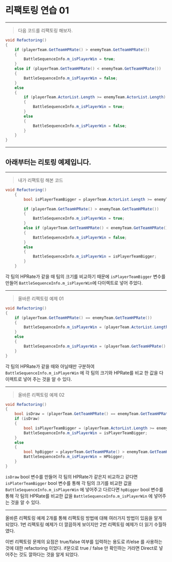 # 리팩토링 연습 01

---

> 다음 코드를 리팩토링 해보자.

```C#
void Refactoring()
{
    if (playerTeam.GetTeamHPRate() > enemyTeam.GetTeamHPRate())
    {
        BattleSequenceInfo.m_isPlayerWin = true;
    }
    else if (playerTeam.GetTeamHPRate() < enemyTeam.GetTeamHPRate())
    {
        BattleSequenceInfo.m_isPlayerWin = false;
    }
    else
    {
        if (playerTeam.ActorList.Length >= enemyTeam.ActorList.Length)
        {
            BattleSequenceInfo.m_isPlayerWin = true;
        }
        else
        {
            BattleSequenceInfo.m_isPlayerWin = false;
        }
    }
}
```

---

## 아래부터는 리토링 예제입니다.

---


> 내가 리팩토링 해본 코드

```C#
void Refactoring()
    {
        bool isPlayerTeamBigger = playerTeam.ActorList.Length >= enemyTeam.ActorList.Length;
        
        if (playerTeam.GetTeamHPRate() > enemyTeam.GetTeamHPRate())
        {
            BattleSequenceInfo.m_isPlayerWin = true;
        }
        else if (playerTeam.GetTeamHPRate() < enemyTeam.GetTeamHPRate())
        {
            BattleSequenceInfo.m_isPlayerWin = false;
        }
        else
        {
            BattleSequenceInfo.m_isPlayerWin = isPlayerTeamBigger;
        }
    }
```

각 팀의 HPRate가 같을 때 팀의 크기를 비교하기 때문에 `isPlayerTeamBigger` 변수를 만들어
`BattleSequenceInfo.m_isPlayerWin`에 다이렉트로 넣어 주었다.

---

> 올바른 리펙토링 예제 01

```C#
void Refactoring()
{
    if (playerTeam.GetTeamHPRate() == enemyTeam.GetTeamHPRate()) 
    {
        BattleSequenceInfo.m_isPlayerWin = (playerTeam.ActorList.Length >= enemyTeam.ActorList.Length);
    } 
    else 
    {
        BattleSequenceInfo.m_isPlayerWin = (playerTeam.GetTeamHPRate() > enemyTeam.GetTeamHPRate());
    }
}
```

각 팀의 HPRate가 같을 때와 아닐때만 구분하여 `BattleSequenceInfo.m_isPlayerWin` 에 각 팀의 크기와 HPRate를 비교 한 값을 다이렉트로 넣어 주는 것을 알 수 있다.

---

> 올바른 리펙토링 예제 02

```C#
void Refactoring()
{
    bool isDraw = (playerTeam.GetTeamHPRate() == enemyTeam.GetTeamHPRate());
    if (isDraw) 
    {
        bool isPlayerTeamBigger = (playerTeam.ActorList.Length >= enemyTeam.ActorList.Length);
        BattleSequenceInfo.m_isPlayerWin = isPlayerTeamBigger;
    } 
    else 
    {
        bool hpBigger = playerTeam.GetTeamHPRate() > enemyTeam.GetTeamHPRate();
        BattleSequenceInfo.m_isPlayerWin = HPbigger;
    }
}
```

`isDraw` bool 변수를 만들어 각 팀의 HPRate가 같은지 비교하고
같다면 `isPlaterTeamBigger` bool 변수를 통해 각 팀의 크기를 비교한 값을 `BattleSequenceInfo.m_isPlayerWin` 에 넣어주고
다르다면 `hpBigger` bool 변수를 통해 각 팀의 HPRate를 비교한 값을 `BattleSequenceInfo.m_isPlayerWin` 에 넣어주는 것을 알 수 있다.

---

올바른 리펙토링 예제 2개를 통해 리팩토링 방법에 대해 여러가지 방법이 있음을 알게 되었다.
1번 리펙토링 예제가 더 깔끔하게 보이지만 2번 리펙토링 예제가 더 읽기 수월하였다.

이번 리펙토링 문제의 요점은 true/false 여부를 입력하는 용도로 if/else 를 사용하는 것에 대한 refactoring 이었다.
if문으로 true / false 만 확인하는 거라면 Direct로 넣어주는 것도 깔하다는 것을 알게 되었다.
